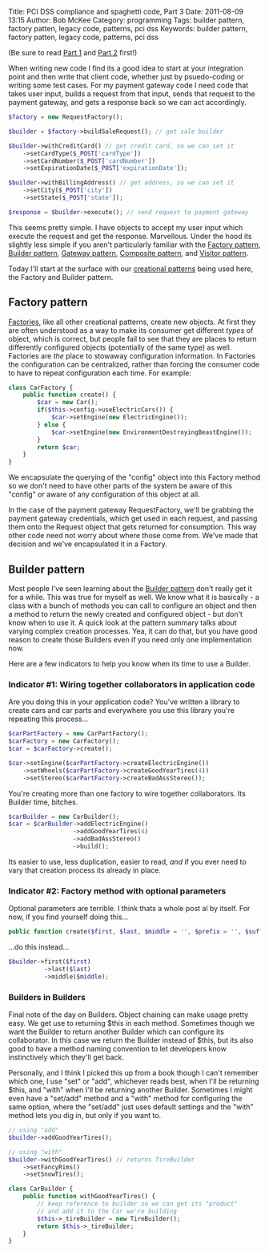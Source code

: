 Title: PCI DSS compliance and spaghetti code, Part 3
Date: 2011-08-09 13:15
Author: Bob McKee
Category: programming
Tags: builder pattern, factory patten, legacy code, patterns, pci dss
Keywords: builder pattern, factory patten, legacy code, patterns, pci dss

(Be sure to read [Part 1](|filename|/articles/pci-dss-compliance-and-spaghetti-code-part-1.md) and [Part 2](|filename|/articles/pci-dss-compliance-and-spaghetti-code-part-2.md) first!)

When writing new code I find its a good idea to start at your
integration point and then write that client code, whether just by
psuedo-coding or writing some test cases. For my payment gateway code I
need code that takes user input, builds a request from that input, sends
that request to the payment gateway, and gets a response back so we can
act accordingly.

```php
$factory = new RequestFactory(); 

$builder = $factory->buildSaleRequest(); // get sale builder

$builder->withCreditCard() // get credit card, so we can set it
    ->setCardType($_POST['cardType'])
    ->setCardNumber($_POST['cardNumber'])
    ->setExpirationDate($_POST['expirationDate']); 

$builder->withBillingAddress() // get address, so we can set it
    ->setCity($_POST['city'])
    ->setState($_POST['state']); 

$response = $builder->execute(); // send request to payment gateway
```

This seems pretty simple. I have objects to accept my user input which
execute the request and get the response. Marvellous. Under the hood its
slightly less simple if you aren't particularly familiar with the
[Factory pattern][], [Builder pattern][], [Gateway pattern][],
[Composite pattern][], and [Visitor pattern][].

Today I'll start at the surface with our [creational patterns][] being
used here, the Factory and Builder pattern.

## Factory pattern

[Factories][Factory pattern], like all other creational patterns, create
new objects. At first they are often understood as a way to make its
consumer get different *types* of object, which is correct, but people
fail to see that they are places to return differently configured
objects (potentially of the same type) as well. Factories are *the*
place to stowaway configuration information. In Factories the
configuration can be centralized, rather than forcing the consumer code
to have to repeat configuration each time. For example:

```php
class CarFactory {
    public function create() {
        $car = new Car();
        if($this->config->useElectricCars()) {
            $car->setEngine(new ElectricEngine());
        } else {
            $car->setEngine(new EnvironmentDestroyingBeastEngine());
        }
        return $car;
    }
}
```

We encapsulate the querying of the "config" object into this Factory
method so we don't need to have other parts of the system be aware of
this "config" or aware of any configuration of this object at all.

In the case of the payment gateway RequestFactory, we'll be grabbing the
payment gateway credentials, which get used in each request, and passing
them onto the Request object that gets returned for consumption. This
way other code need not worry about where those come from. We've made
that decision and we've encapsulated it in a Factory.

## Builder pattern

Most people I've seen learning about the [Builder pattern][] don't
really get it for a while. This was true for myself as well. We know
what it is basically - a class with a bunch of methods you can call to
configure an object and then a method to return the newly created and
configured object - but don't know when to use it. A quick look at the
pattern summary talks about varying complex creation processes. Yea, it
can do that, but you have good reason to create those Builders even if
you need only one implementation now.

Here are a few indicators to help you know when its time to use a
Builder.

### Indicator \#1: Wiring together collaborators in application code

Are you doing this in your application code? You've written a library to
create cars and car parts and everywhere you use this library you're
repeating this process...

```php
$carPartFactory = new CarPartFactory();
$carFactory = new CarFactory();
$car = $carFactory->create();

$car->setEngine($carPartFactory->createElectricEngine())
    ->setWheels($carPartFactory->createGoodYearTires(4))
    ->setStereo($carPartFactory->createBadAssStereo());
```

You're creating more than one factory to wire together collaborators.
Its Builder time, bitches.

```php
$carBuilder = new CarBuilder();
$car = $carBuilder->addElectricEngine()
                  ->addGoodYearTires(4)
                  ->addBadAssStereo()
                  ->build();
```

Its easier to use, less duplication, easier to read, *and* if you ever
need to vary that creation process its already in place.

### Indicator \#2: Factory method with optional parameters

Optional parameters are terrible. I think thats a whole post al by
itself. For now, if you find yourself doing this...

```php
public function create($first, $last, $middle = '', $prefix = '', $suffix = '')
```

...do this instead...

```php
$builder->first($first)
          ->last($last)
          ->middle($middle);
```

### Builders in Builders

Final note of the day on Builders. Object chaining can make usage pretty
easy. We get use to returning $this in each method. Sometimes though we
want the Builder to return another Builder which can configure its
collaborator. In this case we return the Builder instead of $this, but
its also good to have a method naming convention to let developers know
instinctively which they'll get back.

Personally, and I think I picked this up from a book though I can't
remember which one, I use "set" or "add", whichever reads best, when
I'll be returning $this, and "with" when I'll be returning another
Builder. Sometimes I might even have a "set/add" method and a "with"
method for configuring the same option, where the "set/add" just uses
default settings and the "with" method lets you dig in, but only if you
want to.

```php
// using "add"
$builder->addGoodYearTires();

// using "with"
$builder->withGoodYearTires() // returns TireBuilder
    ->setFancyRims()
    ->setSnowTires();

class CarBuilder {
    public function withGoodYearTires() {
        // keep reference to builder so we can get its "product"
        // and add it to the Car we're building
        $this->_tireBuilder = new TireBuilder();
        return $this->_tireBuilder;
    }
}
```

[Factory pattern]: http://en.wikipedia.org/wiki/Factory_method_pattern
[Builder pattern]: http://en.wikipedia.org/wiki/Builder_pattern
[Gateway pattern]: http://martinfowler.com/eaaCatalog/gateway.html
[Composite pattern]: http://en.wikipedia.org/wiki/Composite_pattern
[Visitor pattern]: http://en.wikipedia.org/wiki/Visitor_pattern
[creational patterns]: http://en.wikipedia.org/wiki/Creational_pattern
  